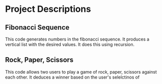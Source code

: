 # Project Descriptions

## Fibonacci Sequence
This code generates numbers in the fibonacci sequence. It produces a vertical list with the desired values. It does this using recursion.

## Rock, Paper, Scissors
This code allows two users to play a game of rock, paper, scissors against each other. It deduces a winner based on the user's selelctinos of 

